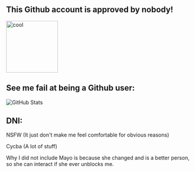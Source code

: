 ## This Github account is approved by nobody!

<img width="140" alt="cool" src="https://user-images.githubusercontent.com/100327704/179874287-7f46d86c-f7c0-4d30-bac0-669e7e286761.png">

## See me fail at being a Github user:

![GitHub Stats](https://github-readme-stats.vercel.app/api?username=Tailsic111&theme=dark)

## DNI:

NSFW (It just don't make me feel comfortable for obvious reasons)

Cycba (A lot of stuff)

Why I did not include Mayo is because she changed and is a better person, so she can interact if she ever unblocks me.

